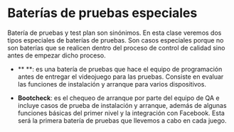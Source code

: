 # Baterías de pruebas especiales

Batería de pruebas y test plan son sinónimos. En esta clase veremos dos tipos especiales de baterías de pruebas. Son casos especiales porque no son baterías que se realicen dentro del proceso de control de calidad sino antes de empezar dicho proceso.

- **    **: es una batería de pruebas que hace el equipo de programación antes de entregar el videojuego para las pruebas. Consiste en evaluar las funciones de instalación y arranque para varios dispositivos.

- **Bootcheck**: es el chequeo de arranque por parte del equipo de QA e incluye casos de prueba de instalación y arranque, además de algunas funciones básicas del primer nivel y la integración con Facebook. Esta será la primera batería de pruebas que llevemos a cabo en cada juego.